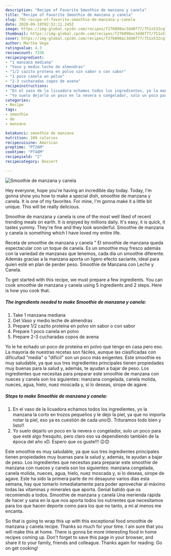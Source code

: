 ```yaml
---
description: "Recipe of Favorite Smoothie de manzana y canela"
title: "Recipe of Favorite Smoothie de manzana y canela"
slug: 792-recipe-of-favorite-smoothie-de-manzana-y-canela
date: 2020-09-19T02:52:11.245Z
image: https://img-global.cpcdn.com/recipes/f276090ac3dd8f77/751x532cq70/smoothie-de-manzana-y-canela-foto-principal.jpg
thumbnail: https://img-global.cpcdn.com/recipes/f276090ac3dd8f77/751x532cq70/smoothie-de-manzana-y-canela-foto-principal.jpg
cover: https://img-global.cpcdn.com/recipes/f276090ac3dd8f77/751x532cq70/smoothie-de-manzana-y-canela-foto-principal.jpg
author: Martha Vega
ratingvalue: 4.3
reviewcount: 7336
recipeingredient:
- "1 manzana mediana"
- "Vaso y medio leche de almendras"
- "1/2 cazito protena en polvo sin sabor o con sabor"
- "1 poco canela en polvo"
- "2-3 cucharadas copos de avena"
recipeinstructions:
- "En el vaso de la licuadora echamos todos los ingredientes, yo la manzana la corto en trozos pequeños y le dejo la piel, ya que no importa notar la piel, eso ya es cuestión de cada uno😊. Trituramos todo bien y listo!!"
- "Yo suelo dejarlo un poco en la nevera o congelador, solo un poco para que esté algo fresquito, pero claro eso va dependiendo también de la época del año xD. Espero que os guste!!! 😉😊"
categories:
- Recipe
tags:
- smoothie
- de
- manzana

katakunci: smoothie de manzana 
nutrition: 289 calories
recipecuisine: American
preptime: "PT26M"
cooktime: "PT48M"
recipeyield: "2"
recipecategory: Dessert

---
```



![Smoothie de manzana y canela](https://img-global.cpcdn.com/recipes/f276090ac3dd8f77/751x532cq70/smoothie-de-manzana-y-canela-foto-principal.jpg)

Hey everyone, hope you're having an incredible day today. Today, I'm gonna show you how to make a special dish, smoothie de manzana y canela. It is one of my favorites. For mine, I'm gonna make it a little bit unique. This will be really delicious.

Smoothie de manzana y canela is one of the most well liked of recent trending meals on earth. It is enjoyed by millions daily. It's easy, it is quick, it tastes yummy. They're fine and they look wonderful. Smoothie de manzana y canela is something which I have loved my entire life.

Receta de smoothie de manzana y canela &#34; El smoothie de manzana queda espectacular con un toque de canela. Es un smoothie muy fresco además con la variedad de manzanas que tenemos, cada día un smoothie diferente. Además gracias a la manzana aporta un ligero efecto saciante, ideal para quien esté en plan de perder peso. Smoothie de Manzana con Leche y Canela.


To get started with this recipe, we must prepare a few ingredients. You can cook smoothie de manzana y canela using 5 ingredients and 2 steps. Here is how you cook that.

<!--inarticleads1-->

##### The ingredients needed to make Smoothie de manzana y canela:

1. Take 1 manzana mediana
1. Get Vaso y medio leche de almendras
1. Prepare 1/2 cazito proteína en polvo sin sabor o con sabor
1. Prepare 1 poco canela en polvo
1. Prepare 2-3 cucharadas copos de avena


Yo le he echado un poco de proteína en polvo que tengo en casa pero eso. La mayoría de nuestras recetas son fáciles, aunque las clasificadas con dificultad &#34;media&#34; o &#34;difícil&#34; son un poco más exigentes. Este smoothie es muy saludable, ya que sus tres ingredientes principales tienen propiedades muy buenas para la salud y, además, te ayudan a bajar de peso. Los ingredientes que necesitas para preparar este smoothie de manzana con nueces y canela son los siguientes: manzana congelada, canela molida, nueces, agua, hielo, nuez moscada y, si lo deseas, sirope de agave. 

<!--inarticleads2-->

##### Steps to make Smoothie de manzana y canela:

1. En el vaso de la licuadora echamos todos los ingredientes, yo la manzana la corto en trozos pequeños y le dejo la piel, ya que no importa notar la piel, eso ya es cuestión de cada uno😊. Trituramos todo bien y listo!!
1. Yo suelo dejarlo un poco en la nevera o congelador, solo un poco para que esté algo fresquito, pero claro eso va dependiendo también de la época del año xD. Espero que os guste!!! 😉😊


Este smoothie es muy saludable, ya que sus tres ingredientes principales tienen propiedades muy buenas para la salud y, además, te ayudan a bajar de peso. Los ingredientes que necesitas para preparar este smoothie de manzana con nueces y canela son los siguientes: manzana congelada, canela molida, nueces, agua, hielo, nuez moscada y, si lo deseas, sirope de agave. Este ha sido la primera parte de mi desayuno varios días esta semana, hay que tomarlo inmediatamente para poder aprovechar al máximo todas las vitaminas y minerales que aporta. Genial batido que os recomiendo a todos. Smoothie de manzana y canela Una merienda rápida de hacer y sana en la que nos aporta todos los nutrientes que necesitamos para los que hacen deporte como para los que no tanto, a mí al menos me encanta. 

So that is going to wrap this up with this exceptional food smoothie de manzana y canela recipe. Thanks so much for your time. I am sure that you will make this at home. There is gonna be more interesting food in home recipes coming up. Don't forget to save this page in your browser, and share it to your family, friends and colleague. Thanks again for reading. Go on get cooking!
